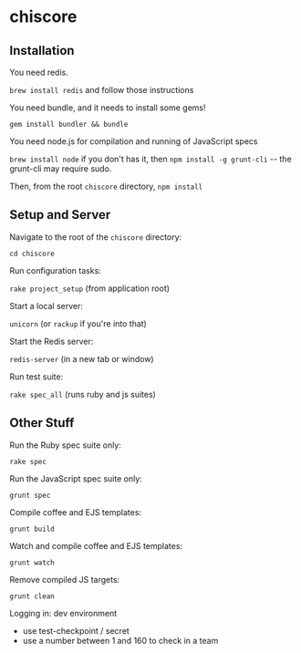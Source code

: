 chiscore
============

## Installation
You need redis.

`brew install redis` and follow those instructions

You need bundle, and it needs to install some gems!

`gem install bundler && bundle `

You need node.js for compilation and running of JavaScript specs

`brew install node` if you don't has it,
then `npm install -g grunt-cli` -- the grunt-cli may require sudo.

Then, from the root `chiscore` directory, `npm install`

## Setup and Server
Navigate to the  root of the `chiscore` directory:

`cd chiscore`

Run configuration tasks:

`rake project_setup` (from application root)

Start a local server:

`unicorn` (or `rackup` if you're into that)

Start the Redis server:

`redis-server` (in a new tab or window)

Run test suite:

`rake spec_all` (runs ruby and js suites)

## Other Stuff
Run the Ruby spec suite only:

`rake spec`

Run the JavaScript spec suite only:

`grunt spec`

Compile coffee and EJS templates:

`grunt build`

Watch and compile coffee and EJS templates:

`grunt watch`

Remove compiled JS targets:

`grunt clean`

Logging in: dev environment
- use test-checkpoint / secret
- use a number between 1 and 160 to check in a team
